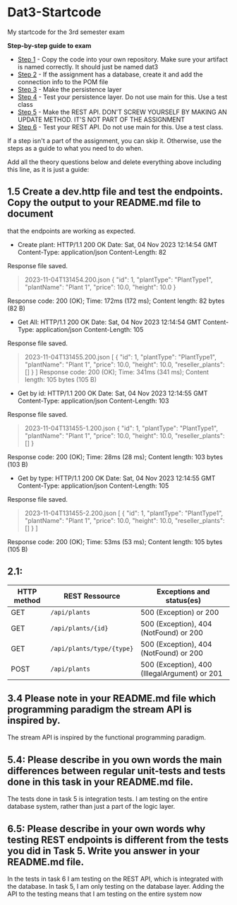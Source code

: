 # Dat3-Startcode
My startcode for the 3rd semester exam

**Step-by-step guide to exam**
* [Step 1](#step-1) - Copy the code into your own repository. 
Make sure your artifact is named correctly. It should just be named dat3
* [Step 2](#step-2) - If the assignment has a database, create it and add the connection info to the POM file
* [Step 3](#step-3) - Make the persistence layer
* [Step 4](#step-4) - Test your persistence layer. Do not use main for this. Use a test class
* [Step 5](#step-5) - Make the REST API. DON'T SCREW YOURSELF BY MAKING AN UPDATE METHOD. IT'S NOT PART OF THE ASSIGNMENT
* [Step 6](#step-6) - Test your REST API. Do not use main for this. Use a test class.

If a step isn't a part of the assignment, you can skip it. Otherwise, use the steps as a guide to what you need to do when.

Add all the theory questions below and delete everything above including this line, as it is just a guide:

## 1.5 Create a dev.http file and test the endpoints. Copy the output to your README.md file to document
that the endpoints are working as expected.

* Create plant:
  HTTP/1.1 200 OK
  Date: Sat, 04 Nov 2023 12:14:54 GMT
  Content-Type: application/json
  Content-Length: 82

Response file saved.
> 2023-11-04T131454.200.json
{
"id": 1,
"plantType": "PlantType1",
"plantName": "Plant 1",
"price": 10.0,
"height": 10.0
}

Response code: 200 (OK); Time: 172ms (172 ms); Content length: 82 bytes (82 B)

* Get All:
HTTP/1.1 200 OK
Date: Sat, 04 Nov 2023 12:14:54 GMT
Content-Type: application/json
Content-Length: 105

Response file saved.
> 2023-11-04T131455.200.json
[
{
"id": 1,
"plantType": "PlantType1",
"plantName": "Plant 1",
"price": 10.0,
"height": 10.0,
"reseller_plants": []
}
]
Response code: 200 (OK); Time: 341ms (341 ms); Content length: 105 bytes (105 B)

* Get by id:
  HTTP/1.1 200 OK
  Date: Sat, 04 Nov 2023 12:14:55 GMT
  Content-Type: application/json
  Content-Length: 103

Response file saved.
> 2023-11-04T131455-1.200.json
{
"id": 1,
"plantType": "PlantType1",
"plantName": "Plant 1",
"price": 10.0,
"height": 10.0,
"reseller_plants": []
}

Response code: 200 (OK); Time: 28ms (28 ms); Content length: 103 bytes (103 B)

* Get by type:
  HTTP/1.1 200 OK
  Date: Sat, 04 Nov 2023 12:14:55 GMT
  Content-Type: application/json
  Content-Length: 105

Response file saved.
> 2023-11-04T131455-2.200.json
[
{
"id": 1,
"plantType": "PlantType1",
"plantName": "Plant 1",
"price": 10.0,
"height": 10.0,
"reseller_plants": []
}
]

Response code: 200 (OK); Time: 53ms (53 ms); Content length: 105 bytes (105 B)

## 2.1:
| HTTP method | REST Ressource            | Exceptions and status(es)                     |
|-------------|---------------------------|-----------------------------------------------|
| GET         | `/api/plants`             | 500 (Exception) or 200                        |
| GET         | `/api/plants/{id}`        | 500 (Exception), 404 (NotFound) or 200        |
| GET         | `/api/plants/type/{type}` | 500 (Exception), 404 (NotFound) or 200        |
| POST        | `/api/plants`             | 500 (Exception), 400 (IllegalArgument) or 201 |

## 3.4 Please note in your README.md file which programming paradigm the stream API is inspired by.
The stream API is inspired by the functional programming paradigm.

## 5.4: Please describe in you own words the main differences between regular unit-tests and tests done in this task in your README.md file.
The tests done in task 5 is integration tests. I am testing on the entire database system, rather than just a part of the logic layer.

## 6.5: Please describe in your own words why testing REST endpoints is different from the tests you did in Task 5. Write you answer in your README.md file.
In the tests in task 6 I am testing on the REST API, which is integrated with the database. In task 5, I am only testing on the database layer.
Adding the API to the testing means that I am testing on the entire system now

